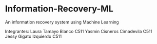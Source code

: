# Information-Recovery-ML
An information recovery system using Machine Learning

Integrantes:
Laura Tamayo Blanco C511
Yasmin Cisneros Cimadevila C511
Jessy Gigato Izquierdo C511